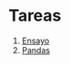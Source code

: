 # Tareas

1. [Ensayo](https://htmlpreview.github.io/?https://github.com/alejodacs/Tareas/blob/main/Ensayo.html) 
2. [Pandas](https://htmlpreview.github.io/?https://raw.githubusercontent.com/alejodacs/Tareas/main/Pandas.html)
